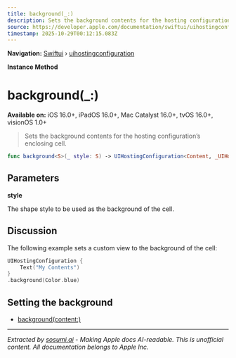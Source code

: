 ```yaml
---
title: background(_:)
description: Sets the background contents for the hosting configuration’s enclosing cell.
source: https://developer.apple.com/documentation/swiftui/uihostingconfiguration/background(_:)
timestamp: 2025-10-29T00:12:15.083Z
---
```


**Navigation:** [Swiftui](/documentation/swiftui) › [uihostingconfiguration](/documentation/swiftui/uihostingconfiguration)

**Instance Method**

# background(_:)

**Available on:** iOS 16.0+, iPadOS 16.0+, Mac Catalyst 16.0+, tvOS 16.0+, visionOS 1.0+

> Sets the background contents for the hosting configuration’s enclosing cell.

```swift
func background<S>(_ style: S) -> UIHostingConfiguration<Content, _UIHostingConfigurationBackgroundView<S>> where S : ShapeStyle
```

## Parameters

**style**

The shape style to be used as the background of the cell.



## Discussion

The following example sets a custom view to the background of the cell:

```swift
UIHostingConfiguration {
    Text("My Contents")
}
.background(Color.blue)
```

## Setting the background

- [background(content:)](/documentation/swiftui/uihostingconfiguration/background(content:))

---

*Extracted by [sosumi.ai](https://sosumi.ai) - Making Apple docs AI-readable.*
*This is unofficial content. All documentation belongs to Apple Inc.*
